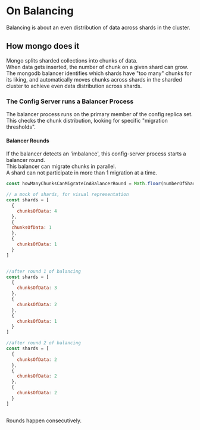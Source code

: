 # On Balancing
Balancing is about an even distribution of data across shards in the cluster.  
## How mongo does it
Mongo splits sharded collections into chunks of data.  
When data gets inserted, the number of chunk on a given shard can grow.  
The mongodb balancer identifies which shards have "too many" chunks for its liking, and automatically moves chunks across shards in the sharded cluster to achieve even data distribution across shards.  

### The Config Server runs a Balancer Process
The balancer process runs on the primary member of the config replica set. This checks the chunk distribution, looking for specific "migration thresholds".    

#### Balancer Rounds  
If the balancer detects an 'imbalance', this config-server process starts a balancer round.  
This balancer can migrate chunks in parallel.  
A shard can not participate in more than 1 migration at a time.  
```js
const howManyChunksCanMigrateInABalancerRound = Math.floor(numberOfShards / 2);

// a mock of shards, for visual representation
const shards = [
  {
    chunksOfData: 4
  },
  {
  chunksOfData: 1
  },
  {
    chunksOfData: 1
  }
]


//after round 1 of balancing
const shards = [
  {
    chunksOfData: 3
  },
  {
    chunksOfData: 2
  },
  {
    chunksOfData: 1
  }
]

//after round 2 of balancing
const shards = [
  {
    chunksOfData: 2
  },
  {
    chunksOfData: 2
  },
  {
    chunksOfData: 2
  }
]



```
Rounds happen consecutively.  

